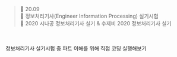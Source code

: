 ﻿> 👑 20.09<br>
> 🎁 정보처리기사(Engineer Information Processing) 실기시험<br>
> 🧩 2020 시나공 정보처리기사 실기 & 수제비 2020 정보처리기사 실기<br>

<br>
<br>
정보처리기사 실기시험 중  파트 이해를 위해 직접 코딩 실행해보기


